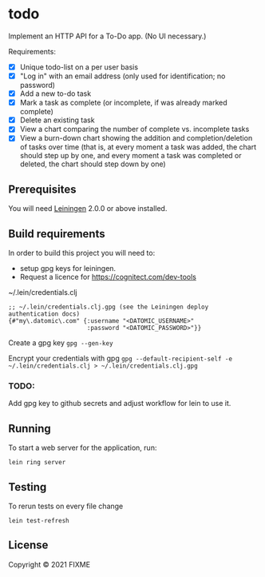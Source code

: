 # todo

Implement an HTTP API for a To-Do app.  (No UI necessary.)

Requirements:
- [x] Unique todo-list on a per user basis
- [x] "Log in" with an email address (only used for identification; no password)
- [x] Add a new to-do task
- [x] Mark a task as complete (or incomplete, if was already marked complete)
- [x] Delete an existing task
- [x] View a chart comparing the number of complete vs. incomplete tasks
- [x] View a burn-down chart showing the addition and completion/deletion of tasks over time (that is, at every moment a task was added, the chart should step up by one, and every moment a task was completed or deleted, the chart should step down by one)

## Prerequisites

You will need [Leiningen][] 2.0.0 or above installed.

[leiningen]: https://github.com/technomancy/leiningen

## Build requirements

In order to build this project you will need to:
 - setup gpg keys for leiningen.
 - Request a licence for https://cognitect.com/dev-tools

~/.lein/credentials.clj
```
;; ~/.lein/credentials.clj.gpg (see the Leiningen deploy authentication docs)
{#"my\.datomic\.com" {:username "<DATOMIC_USERNAME>"
                      :password "<DATOMIC_PASSWORD>"}}
```

Create a gpg key `gpg --gen-key`

Encrypt your credentials with gpg `gpg --default-recipient-self -e ~/.lein/credentials.clj > ~/.lein/credentials.clj.gpg`

### TODO:
Add gpg key to github secrets and adjust workflow for lein to use it.

## Running

To start a web server for the application, run:

    lein ring server

## Testing

To rerun tests on every file change

    lein test-refresh

## License

Copyright © 2021 FIXME
